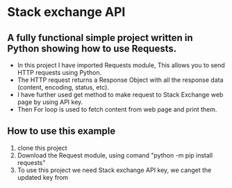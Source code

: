 # Stack exchange API

## A fully functional simple project written in Python showing how to use Requests.

- In this project I have imported Requests module, This allows you to send HTTP requests using Python.
- The HTTP request returns a Response Object with all the response data (content, encoding, status, etc).
- I have further used get method to make request to Stack Exchange web page by using API key.
- Then For loop is used to fetch content from web page and print them.

## How to use this example

1. clone this project
2. Download the Request module, using comand "python -m pip install requests"
3. To use this project we need Stack exchange API key, we canget the updated key from

